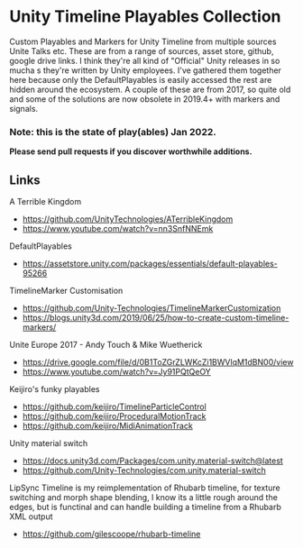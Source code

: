 # Unity Timeline Playables Collection

Custom Playables and Markers for Unity Timeline from multiple sources Unite Talks etc.
These are from a range of sources, asset store, github, google drive links. 
I think they're all kind of "Official" Unity releases in so mucha s they're written by Unity employees.
I've gathered them together here because only the DefaultPlayables is easily accessed the rest are hidden around the ecosystem.
A couple of these are from 2017, so quite old and some of the solutions are now obsolete in 2019.4+ with markers and signals.

### Note: this is the state of play(ables) Jan 2022.

**Please send pull requests if you discover worthwhile additions.**


## Links
A Terrible Kingdom
* https://github.com/UnityTechnologies/ATerribleKingdom
* https://www.youtube.com/watch?v=nn3SnfNNEmk

DefaultPlayables
* https://assetstore.unity.com/packages/essentials/default-playables-95266

TimelineMarker Customisation
* https://github.com/Unity-Technologies/TimelineMarkerCustomization
* https://blogs.unity3d.com/2019/06/25/how-to-create-custom-timeline-markers/

Unite Europe 2017 - Andy Touch & Mike Wuetherick
* https://drive.google.com/file/d/0B1ToZGrZLWKcZi1BWVlqM1dBN00/view
* https://www.youtube.com/watch?v=Jy91PQtQeOY

Keijiro's funky playables
* https://github.com/keijiro/TimelineParticleControl
* https://github.com/keijiro/ProceduralMotionTrack
* https://github.com/keijiro/MidiAnimationTrack

Unity material switch
* https://docs.unity3d.com/Packages/com.unity.material-switch@latest
* https://github.com/Unity-Technologies/com.unity.material-switch


LipSync Timeline is my reimplementation of Rhubarb timeline, for texture switching and morph shape blending, I know its a little rough around the edges, but is functinal and can handle building a timeline from a Rhubarb XML output
* https://github.com/gilescoope/rhubarb-timeline


